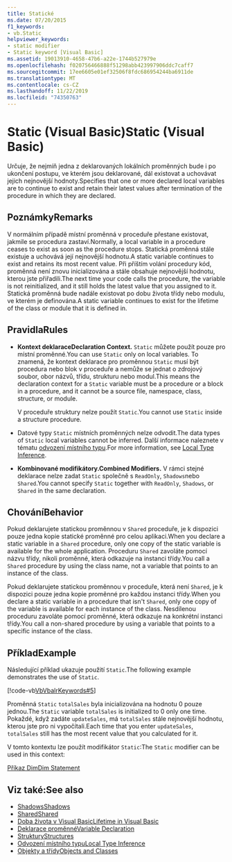 ```yaml
---
title: Statické
ms.date: 07/20/2015
f1_keywords:
- vb.Static
helpviewer_keywords:
- static modifier
- Static keyword [Visual Basic]
ms.assetid: 19013910-4658-47b6-a22e-1744b527979e
ms.openlocfilehash: f020756466888f51298abb423997906ddc7caff7
ms.sourcegitcommit: 17ee6605e01ef32506f8fdc686954244ba6911de
ms.translationtype: MT
ms.contentlocale: cs-CZ
ms.lasthandoff: 11/22/2019
ms.locfileid: "74350763"
---
```

# <a name="static-visual-basic"></a><span data-ttu-id="acb12-102">Static (Visual Basic)</span><span class="sxs-lookup"><span data-stu-id="acb12-102">Static (Visual Basic)</span></span>
<span data-ttu-id="acb12-103">Určuje, že nejmíň jedna z deklarovaných lokálních proměnných bude i po ukončení postupu, ve kterém jsou deklarované, dál existovat a uchovávat jejich nejnovější hodnoty.</span><span class="sxs-lookup"><span data-stu-id="acb12-103">Specifies that one or more declared local variables are to continue to exist and retain their latest values after termination of the procedure in which they are declared.</span></span>  
  
## <a name="remarks"></a><span data-ttu-id="acb12-104">Poznámky</span><span class="sxs-lookup"><span data-stu-id="acb12-104">Remarks</span></span>  
 <span data-ttu-id="acb12-105">V normálním případě místní proměnná v proceduře přestane existovat, jakmile se procedura zastaví.</span><span class="sxs-lookup"><span data-stu-id="acb12-105">Normally, a local variable in a procedure ceases to exist as soon as the procedure stops.</span></span> <span data-ttu-id="acb12-106">Statická proměnná stále existuje a uchovává její nejnovější hodnotu.</span><span class="sxs-lookup"><span data-stu-id="acb12-106">A static variable continues to exist and retains its most recent value.</span></span> <span data-ttu-id="acb12-107">Při příštím volání procedury kód, proměnná není znovu inicializována a stále obsahuje nejnovější hodnotu, kterou jste přiřadili.</span><span class="sxs-lookup"><span data-stu-id="acb12-107">The next time your code calls the procedure, the variable is not reinitialized, and it still holds the latest value that you assigned to it.</span></span> <span data-ttu-id="acb12-108">Statická proměnná bude nadále existovat po dobu života třídy nebo modulu, ve kterém je definována.</span><span class="sxs-lookup"><span data-stu-id="acb12-108">A static variable continues to exist for the lifetime of the class or module that it is defined in.</span></span>  
  
## <a name="rules"></a><span data-ttu-id="acb12-109">Pravidla</span><span class="sxs-lookup"><span data-stu-id="acb12-109">Rules</span></span>  
  
- <span data-ttu-id="acb12-110">**Kontext deklarace**</span><span class="sxs-lookup"><span data-stu-id="acb12-110">**Declaration Context.**</span></span> <span data-ttu-id="acb12-111">`Static` můžete použít pouze pro místní proměnné.</span><span class="sxs-lookup"><span data-stu-id="acb12-111">You can use `Static` only on local variables.</span></span> <span data-ttu-id="acb12-112">To znamená, že kontext deklarace pro proměnnou `Static` musí být procedura nebo blok v proceduře a nemůže se jednat o zdrojový soubor, obor názvů, třídu, strukturu nebo modul.</span><span class="sxs-lookup"><span data-stu-id="acb12-112">This means the declaration context for a `Static` variable must be a procedure or a block in a procedure, and it cannot be a source file, namespace, class, structure, or module.</span></span>  
  
     <span data-ttu-id="acb12-113">V proceduře struktury nelze použít `Static`.</span><span class="sxs-lookup"><span data-stu-id="acb12-113">You cannot use `Static` inside a structure procedure.</span></span>  
  
- <span data-ttu-id="acb12-114">Datové typy `Static` místních proměnných nelze odvodit.</span><span class="sxs-lookup"><span data-stu-id="acb12-114">The data types of `Static` local variables cannot be inferred.</span></span> <span data-ttu-id="acb12-115">Další informace naleznete v tématu [odvození místního typu](../../../visual-basic/programming-guide/language-features/variables/local-type-inference.md).</span><span class="sxs-lookup"><span data-stu-id="acb12-115">For more information, see [Local Type Inference](../../../visual-basic/programming-guide/language-features/variables/local-type-inference.md).</span></span>  
  
- <span data-ttu-id="acb12-116">**Kombinované modifikátory.**</span><span class="sxs-lookup"><span data-stu-id="acb12-116">**Combined Modifiers.**</span></span> <span data-ttu-id="acb12-117">V rámci stejné deklarace nelze zadat `Static` společně s `ReadOnly`, `Shadows`nebo `Shared`.</span><span class="sxs-lookup"><span data-stu-id="acb12-117">You cannot specify `Static` together with `ReadOnly`, `Shadows`, or `Shared` in the same declaration.</span></span>  
  
## <a name="behavior"></a><span data-ttu-id="acb12-118">Chování</span><span class="sxs-lookup"><span data-stu-id="acb12-118">Behavior</span></span>  
 <span data-ttu-id="acb12-119">Pokud deklarujete statickou proměnnou v `Shared` proceduře, je k dispozici pouze jedna kopie statické proměnné pro celou aplikaci.</span><span class="sxs-lookup"><span data-stu-id="acb12-119">When you declare a static variable in a `Shared` procedure, only one copy of the static variable is available for the whole application.</span></span> <span data-ttu-id="acb12-120">Proceduru `Shared` zavoláte pomocí názvu třídy, nikoli proměnné, která odkazuje na instanci třídy.</span><span class="sxs-lookup"><span data-stu-id="acb12-120">You call a `Shared` procedure by using the class name, not a variable that points to an instance of the class.</span></span>  
  
 <span data-ttu-id="acb12-121">Pokud deklarujete statickou proměnnou v proceduře, která není `Shared`, je k dispozici pouze jedna kopie proměnné pro každou instanci třídy.</span><span class="sxs-lookup"><span data-stu-id="acb12-121">When you declare a static variable in a procedure that isn't `Shared`, only one copy of the variable is available for each instance of the class.</span></span> <span data-ttu-id="acb12-122">Nesdílenou proceduru zavoláte pomocí proměnné, která odkazuje na konkrétní instanci třídy.</span><span class="sxs-lookup"><span data-stu-id="acb12-122">You call a non-shared procedure by using a variable that points to a specific instance of the class.</span></span>  
  
## <a name="example"></a><span data-ttu-id="acb12-123">Příklad</span><span class="sxs-lookup"><span data-stu-id="acb12-123">Example</span></span>  
 <span data-ttu-id="acb12-124">Následující příklad ukazuje použití `Static`.</span><span class="sxs-lookup"><span data-stu-id="acb12-124">The following example demonstrates the use of `Static`.</span></span>  
  
 [!code-vb[VbVbalrKeywords#5](~/samples/snippets/visualbasic/VS_Snippets_VBCSharp/VbVbalrKeywords/VB/Class1.vb#5)]  
  
 <span data-ttu-id="acb12-125">Proměnná `Static` `totalSales` byla inicializována na hodnotu 0 pouze jednou.</span><span class="sxs-lookup"><span data-stu-id="acb12-125">The `Static` variable `totalSales` is initialized to 0 only one time.</span></span> <span data-ttu-id="acb12-126">Pokaždé, když zadáte `updateSales`, má `totalSales` stále nejnovější hodnotu, kterou jste pro ni vypočítali.</span><span class="sxs-lookup"><span data-stu-id="acb12-126">Each time that you enter `updateSales`, `totalSales` still has the most recent value that you calculated for it.</span></span>  
  
 <span data-ttu-id="acb12-127">V tomto kontextu lze použít modifikátor `Static`:</span><span class="sxs-lookup"><span data-stu-id="acb12-127">The `Static` modifier can be used in this context:</span></span>  
  
 [<span data-ttu-id="acb12-128">Příkaz Dim</span><span class="sxs-lookup"><span data-stu-id="acb12-128">Dim Statement</span></span>](../../../visual-basic/language-reference/statements/dim-statement.md)  
  
## <a name="see-also"></a><span data-ttu-id="acb12-129">Viz také:</span><span class="sxs-lookup"><span data-stu-id="acb12-129">See also</span></span>

- [<span data-ttu-id="acb12-130">Shadows</span><span class="sxs-lookup"><span data-stu-id="acb12-130">Shadows</span></span>](../../../visual-basic/language-reference/modifiers/shadows.md)
- [<span data-ttu-id="acb12-131">Shared</span><span class="sxs-lookup"><span data-stu-id="acb12-131">Shared</span></span>](../../../visual-basic/language-reference/modifiers/shared.md)
- [<span data-ttu-id="acb12-132">Doba života v Visual Basic</span><span class="sxs-lookup"><span data-stu-id="acb12-132">Lifetime in Visual Basic</span></span>](../../../visual-basic/programming-guide/language-features/declared-elements/lifetime.md)
- [<span data-ttu-id="acb12-133">Deklarace proměnné</span><span class="sxs-lookup"><span data-stu-id="acb12-133">Variable Declaration</span></span>](../../../visual-basic/programming-guide/language-features/variables/variable-declaration.md)
- [<span data-ttu-id="acb12-134">Struktury</span><span class="sxs-lookup"><span data-stu-id="acb12-134">Structures</span></span>](../../../visual-basic/programming-guide/language-features/data-types/structures.md)
- [<span data-ttu-id="acb12-135">Odvození místního typu</span><span class="sxs-lookup"><span data-stu-id="acb12-135">Local Type Inference</span></span>](../../../visual-basic/programming-guide/language-features/variables/local-type-inference.md)
- [<span data-ttu-id="acb12-136">Objekty a třídy</span><span class="sxs-lookup"><span data-stu-id="acb12-136">Objects and Classes</span></span>](../../../visual-basic/programming-guide/language-features/objects-and-classes/index.md)
